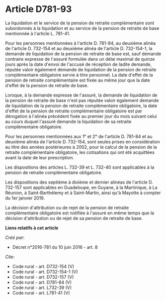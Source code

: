 # Article D781-93

La liquidation et le service de la pension de retraite complémentaire sont subordonnés à la liquidation et au service de la
pension de retraite de base mentionnée à l'article L. 781-41. 

Pour les personnes mentionnées à l'article D. 781-84, au deuxième alinéa de l'article D. 732-154 et au deuxième alinéa de
l'article D. 732-154-1, la demande de liquidation de la pension de retraite de base est, sauf demande contraire expresse de
l'assuré formulée dans un délai maximal de quinze jours après la date d'envoi de l'accusé de réception de ladite demande,
réputée valoir également demande de liquidation de la pension de retraite complémentaire obligatoire servie à titre
personnel. La date d'effet de la pension de retraite complémentaire est fixée au même jour que la date d'effet de la pension
de retraite de base. 

Lorsque, à la demande expresse de l'assuré, la demande de liquidation de la pension de retraite de base n'est pas réputée
valoir également demande de liquidation de la pension de retraite complémentaire obligatoire, la date d'effet de la pension
de retraite complémentaire obligatoire est par dérogation à l'alinéa précédent fixée au premier jour du mois suivant celui au
cours duquel l'assuré demande la liquidation de sa retraite complémentaire obligatoire. 

Pour les personnes mentionnées aux 1° et 2° de l'article D. 781-84 et au deuxième alinéa de l'article D. 732-154, sont seules
prises en considération au titre des années postérieures à 2002, pour le calcul de la pension de la retraite complémentaire
obligatoire, les cotisations qui ont été acquittées avant la date de leur prescription. 

Les dispositions des articles L. 732-39 et L. 732-40 sont applicables à la pension de retraite complémentaire obligatoire. 

Les dispositions des septième à dixième et dernier alinéas de l'article D. 732-157 sont applicables en Guadeloupe, en Guyane,
à la Martinique, à La Réunion, à Saint-Barthélemy et à Saint-Martin, ainsi qu'à Mayotte à compter du 1er janvier 2019. 

La décision d'attribution ou de rejet de la pension de retraite complémentaire obligatoire est notifiée à l'assuré en même
temps que la décision d'attribution ou de rejet de sa pension de retraite de base.

**Liens relatifs à cet article**

_Créé par_:

  - Décret n°2016-781 du 10 juin 2016 - art. 8

_Cite_:

  - Code rural - art. D732-154 (V)
  - Code rural - art. D732-154-1 (V)
  - Code rural - art. D732-157 (V)
  - Code rural - art. D781-84 (V)
  - Code rural - art. L732-39 (V)
  - Code rural - art. L781-41 (V)
